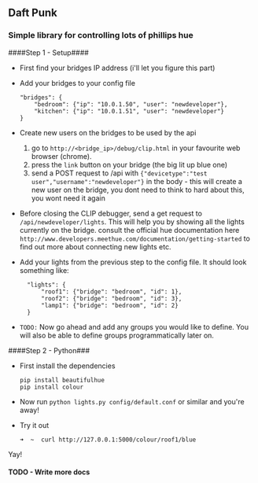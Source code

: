 ## Daft Punk
### Simple library for controlling lots of phillips hue


####Step 1 - Setup####

- First find your bridges IP address (i'll let you figure this part)
- Add your bridges to your config file


      "bridges": {
          "bedroom": {"ip": "10.0.1.50", "user": "newdeveloper"},
          "kitchen": {"ip": "10.0.1.51", "user": "newdeveloper"}
      }     

- Create new users on the bridges to be used by the api
	1. go to `http://<bridge_ip>/debug/clip.html` in your favourite web browser (chrome).
	2. press the `link` button on your bridge (the big lit up blue one)
	3. send a POST request to /api with `{"devicetype":"test user","username":"newdeveloper"}` in the body - this will create a new user on the bridge, you dont need to think to hard about this, you wont need it again
	
- Before closing the CLIP debugger, send a get request to `/api/newdeveloper/lights`. This will help you by showing all the lights currently on the bridge. consult the official hue documentation here `http://www.developers.meethue.com/documentation/getting-started` to find out more about connecting new lights etc.
- Add your lights from the previous step to the config file. It should look something like:
        
        "lights": {
            "roof1": {"bridge": "bedroom", "id": 1},
            "roof2": {"bridge": "bedroom", "id": 3},
            "lamp1": {"bridge": "bedroom", "id": 2}
        }
        

- `TODO:` Now go ahead and add any groups you would like to define. You will also be able to define groups programmatically later on.



####Step 2 - Python###

- First install the dependencies

      pip install beautifulhue
      pip install colour

- Now run `python lights.py config/default.conf` or similar and you're away!
- Try it out

      ➜  ~  curl http://127.0.0.1:5000/colour/roof1/blue

Yay!

#### TODO - Write more docs ####